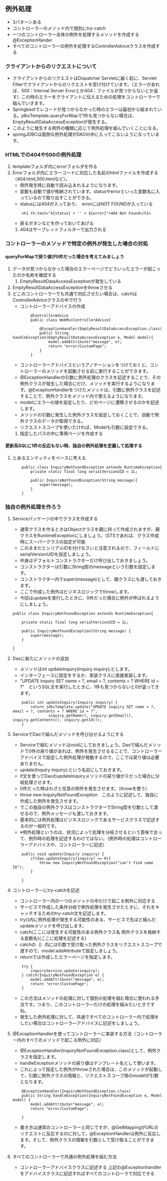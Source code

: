 ## 例外処理
* 3パターンある
* コントローラーのメソッド内で個別にtry-catch
* 一つのコントローラー全体の例外を処理するメソッドを作成する@ExceptionHander
* すべてのコントローラーの例外を処理するControllerAdviceクラスを作成する
### クライアントからのリクエストについて
* クライアントからのリクエストはDispatcher Servletに届く前に、Servlet Filterでクライアントからのリクエストを受け付けています。（エラーがあれば、500：Internal Server Errorとか404：ファイルが見つからないとか返す）この時のエラーをクライアントに伝えるための処理をコントローラーで組んでいきます。
* Springbootでレコードが見つからなかった時のエラーは最初から組まれている。jdbcTemplate.queryForMapで1件も見つからない場合は、EmptyResultDataAccessExceptionが発生する。
* このように発生する例外の種類に応じて例外処理を組んでいくことになる。
* springJDBCは面倒な例外処理がDAOの中に入ってこないようになっています。

### HTMLでの404や500の例外処理
1. templateフォルダ内にerrorフォルダを作る
2. Errorフォルダ内にエラーコードに対応した名前のhtmlファイルを作成する（404.html,500.htmlなど）。
    * 例外発生時に自動で読み込まれるようになります。
    * 変数も自動で値が格納されています。statusやerrorといった変数名に入っているので取り出すことができる。
    * statusには404が入っており、　errorにはNOT FOUNDが入っている
    ```
        <h1 th:text="${status} + '' + ${error}">404 Not Found</h1>
    ```
    * 戻るボタンなどを作っておいてあげる
    1. 404はサーブレットフィルターで出力される


### コントローラーのメソッドで特定の例外が発生した場合の対処
#### queryForMapで戻り値が0件だった場合を考えてみましょう
1. データが見つからなかった場合のエラーページでどういったエラーが起こったのか名称を確認する
    1. EmptyResultDataAccessExceptionが発生している
1. EmptyResultDataAccessExceptionをthrowさせる
1. どこのコントローラーでも共通で対応させたい場合は、catchはControllerAdviceクラスの中で行う
    * コントローラーアドバイスの作成
    ```
            @ControllerAdvice
            public class WebMvcControllerAdvice{

                @ExceptionHandler(EmptyResultDataAccessException.class)
                public String handleException(EmptyResultDataAccessException e, Model model){
                    model.addAttribute("message", e);
                    return "error/CustomPage";
                }
            }
    ```
    * コントローラーアドバイスというアノテーションをつけておくと、コントローラーのメソッドを起動させる前に実行することができます。
    * @ExceptionHandlerの引数に例外処理のクラスを記述することで、その例外クラスが発生した場合にだけ、メソッドを実行するようになります。@ExceptionHandlerをつけたメソッドは、引数に例外クラスを記述することで、例外クラスをメソッド内で使えるようになります。
    * modelにエラーの値を設定したり、どのページに遷移させるのかを記述します。
    * メソッドの引数に発生した例外クラスを設定しておくことで、自動で例外クラスのデータが取得できる。
    * リクエストスコープを使いたければ、Modelも引数に設定できる。
    1. 指定したパスの中に専用ページを作成する
    
#### 更新系SQLに1件の反応もない時、独自の例外処理を定義して処理する
1. とあるエンティティをベースに考える
    ```
        public class InquiryNotFoundException extends RuntimeException{
            private static final long serialVersionUID = 1L;

            public InquiryNotFoundException(String message){
                super(message); 
            }
        }
    ```

### 独自の例外処理を作ろう
1. Serviceパッケージの中でクラスを作成する
    * 通常クラスを作るときはObjectクラスを親に持って作成されますが、親クラスをRuntimeExceptionにしましょう。（STSであれば、クラス作成時にスーパークラスの設定が可能
    * このままだとシリアルIDを付けなさいと注意されるので、フィールドにserialVersionUIDを設定しましょう。
    * 中身はデフォルトコンストラクターだけ呼び出しておきましょう。
    * コンストラクターは引数にString型のmessageという引数を設定します。
    * コンストラクター内でsuper(message)として、親クラスにも渡しておきます。
    * ここで作成した例外はビジネスロジックでthrowします。
    * 今回はupdateを実行したときに、0件だった場合に例外が呼ばれるようにしましょう。


    ```
    public class InquiryNotFoundException extends RuntimeException{

        private static final long serialVersionUID = 1L;

        public InquiryNotFoundException(String message) {
            super(message);
        }

    }

    ```
1. Daoに新たにメソッドの追加
    * メソッドはint updateInquiry(Inquiry inquiry);とします。
    * インターフェースに設定をするか、実装クラスに直接実装します。
    * "UPDATE inquiry SET name = ?, email = ?, contents = ? WHERE id = ?"　というSQL文を実行したときに、1件も見つからないと0が返ってきます。
    ```
    	public int updateInquiry(Inquiry inquiry) {
            return jdbcTemplate.update("UPDATE inquiry SET name = ?, email = ?, contents = ? WHERE id = ?",
                    inquiry.getName(), inquiry.getEmail(), inquiry.getContents(), inquiry.getId());
	    }
    ```
1. ServiceでDaoで組んだメソッドを呼び出せるようにする
    * Serviceで組むメソッドはvoidにしておきましょう。Daoで組んだメソッドで0件の戻り値があれば、例外を発生させるることで、コントローラーアドバイスで設定した例外処理が発動するので、ここでは戻り値は必要ありません。
    * update(Inquiry inquiry);という名前にしておきます。
    * if文を使ってDaoのupdateInquiryメソッドの戻り値が０だった場合に分岐処理させます。
    * 0件だった時はわざと任意の例外を発生させます。（throwを使う）
    * throw new InquiryNotFoundException　このように記述して、独自に作成した例外を発生させます。
    * でこの独自の例外クラスはコンストラクターでString型を引数として渡せるので、例外メッセージも渡しておきます。
    * 基本的には例外処理はビジネスロジックであるサービスクラスで記述するのが一般的です。
    * ※例外処理というのは、状況によって処理を分岐させるという意味で合って、例外時の処理を記述するわけではない。（例外時の処理はコントローラーアドバイスや、コントローラーに記述）

    ```
        public void update(Inquiry inquiry) {
            if(dao.updateInquiry(inquiry) == 0){
                throw new InquiryNotFoundException("can't find same ID");
            }
            
        }
    ```
1. コントローラーにtry-catchを記述
    * コントローラー内の一つのメソッドの中だけで起こる例外に対応する
    * サービスで作成した条件分岐で例外処理を発生させたときに、それをキャッチするためのtry-catch文を記述します。
    * try{}内に例外処理が発生する可能性のある、サービスで先ほど組んだupdateメソッドを呼び出します。
    * catch(ここには発生する可能性のある例外クラス名 例外クラスを格納する変数名){ここに処理を記述する}
    * catchの｛｝内には引数で受け取った例外クラスをリクエストスコープで渡すので、model.addAttributeで設定しましょう。
    * returnでは作成したエラーページを指定します。

    ```
        try {
			inquiryService.update(inquiry);
		} catch(InquiryNotFoundException e) {
			model.addAttribute("message", e);
			return "error/CustomPage";
		}
    ```
    * この方法はメソッドの処理に対して個別の処理を組む場合に使われる手法です。つまり、このコントローラ―だけの処理を組みたいときですね。
    * 発生した例外処理に対して、共通ですべてのコントローラー内で処理をしたい場合はコントローラ―アドバイスに記述をしましょう。

1. @ExceptionHandlerを使ってコントローラーに実装する方法（コントローラー内のすべてのメソッドで起こる例外に対応）
    * @ExceptionHandler(InquiryNotFoundException.class)として、例外クラスを指定します。
    * handleExceptionメソッドの戻り値はテンプレート名として使います。
    * これによって指定した例外がthrowされた場合は、このメソッドが起動して、引数に例外クラスの情報と、リクエストスコープ用のmodelが引数となります。
    ```
        @ExceptionHandler(InquiryNotFoundException.class)
        public String handleException(InquiryNotFoundException e, Model model) {
            model.addAttribute("message", e);
            return "error/CustomPage";
            
        }
    ```
    * 書き方は通常のコントローラーと同じですが、@GetMappingがURLのリクエストに反応するのに対して、@ExceptionHandlerは例外に反応します。そして、例外クラスの情報を引数として受け取ることができます。

1. すべてのコントローラーで共通の例外処理を組む方法
    * コントローラーアドバイスクラスに記述する
    上記の@Exceptionhandlerをアドバイスクラスに記述すればすべてのコントローラで対応できる
    

